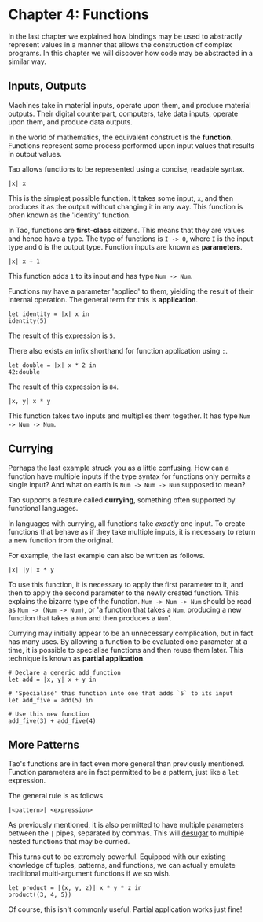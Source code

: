 # Chapter 4: Functions

In the last chapter we explained how bindings may be used to abstractly
represent values in a manner that allows the construction of complex programs.
In this chapter we will discover how code may be abstracted in a similar way.

## Inputs, Outputs

Machines take in material inputs, operate upon them, and produce material
outputs. Their digital counterpart, computers, take data inputs, operate upon
them, and produce data outputs.

In the world of mathematics, the equivalent construct is the **function**.
Functions represent some process performed upon input values that results in
output values.

Tao allows functions to be represented using a concise, readable syntax.

```
|x| x
```

This is the simplest possible function. It takes some input, `x`, and then
produces it as the output without changing it in any way. This function is often
known as the 'identity' function.

In Tao, functions are **first-class** citizens. This means that they are values
and hence have a type. The type of functions is `I -> O`, where `I` is the input
type and `O` is the output type. Function inputs are known as **parameters**.

```
|x| x + 1
```

This function adds `1` to its input and has type `Num -> Num`.

Functions my have a parameter 'applied' to them, yielding the result of their
internal operation. The general term for this is **application**.

```
let identity = |x| x in
identity(5)
```

The result of this expression is `5`.

There also exists an infix shorthand for function application using `:`.

```
let double = |x| x * 2 in
42:double
```

The result of this expression is `84`.

```
|x, y| x * y
```

This function takes two inputs and multiplies them together. It has type
`Num -> Num -> Num`.

## Currying

Perhaps the last example struck you as a little confusing.
How can a function have multiple inputs if the type syntax for functions only
permits a single input? And what on earth is `Num -> Num -> Num` supposed to
mean?

Tao supports a feature called **currying**, something often supported by
functional languages.

In languages with currying, all functions take *exactly* one input. To create
functions that behave as if they take multiple inputs, it is necessary to return
a new function from the original.

For example, the last example can also be written as follows.


```
|x| |y| x * y
```

To use this function, it is necessary to apply the first parameter to it, and
then to apply the second parameter to the newly created function. This explains
the bizarre type of the function. `Num -> Num -> Num` should be read as
`Num -> (Num -> Num)`, or 'a function that takes a `Num`, producing a new
function that takes a `Num` and then produces a `Num`'.

Currying may initially appear to be an unnecessary complication, but in fact has
many uses. By allowing a function to be evaluated one parameter at a time, it is
possible to specialise functions and then reuse them later. This technique is
known as **partial application**.

```
# Declare a generic add function
let add = |x, y| x + y in

# 'Specialise' this function into one that adds `5` to its input
let add_five = add(5) in

# Use this new function
add_five(3) + add_five(4)
```

## More Patterns

Tao's functions are in fact even more general than previously mentioned.
Function parameters are in fact permitted to be a pattern, just like a `let`
expression.

The general rule is as follows.

```
|<pattern>| <expression>
```

As previously mentioned, it is also permitted to have multiple parameters
between the `|` pipes, separated by commas. This will
[desugar](https://en.wikipedia.org/wiki/Syntactic_sugar) to multiple nested
functions that may be curried.

This turns out to be extremely powerful. Equipped with our existing knowledge of
tuples, patterns, and functions, we can actually emulate traditional
multi-argument functions if we so wish.

```
let product = |(x, y, z)| x * y * z in
product((3, 4, 5))
```

Of course, this isn't commonly useful. Partial application works just fine!
